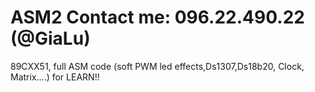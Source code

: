 # ASM2  Contact me: 096.22.490.22 (@GiaLu)
89CXX51, full ASM code (soft PWM led effects,Ds1307,Ds18b20, Clock, Matrix....) for LEARN!!



